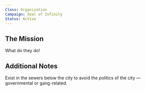 ```yaml
---
Class: Organization
Campaign: Seal of Infinity
Status: Active
---
```

## The Mission

What do they do!

## Additional Notes

Exist in the sewers below the city to avoid the politics of the city — governmental or gang-related.
